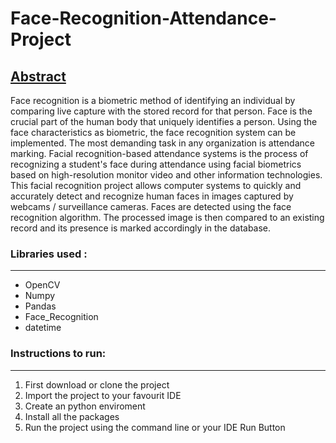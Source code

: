 # Face-Recognition-Attendance-Project

[Abstract](https://pages.github.com/MRK04/Face-Recognition-Attendance-Project#Abstract)
----------
  Face recognition is a biometric method of identifying an individual by comparing live capture with the stored record for that person. Face is the crucial part of the human body that uniquely identifies a person. Using the face characteristics as biometric, the face recognition system can be implemented. The most demanding task in any organization is attendance marking.
  Facial recognition-based attendance systems is the process of recognizing a student's face during attendance using facial biometrics based on high-resolution monitor video and other information technologies. This facial recognition project allows computer systems to quickly and accurately detect and recognize human faces in images captured by webcams / surveillance cameras. Faces are detected using the face recognition algorithm. The processed image is then compared to an existing record and its presence is marked accordingly in the database. 

### Libraries used :
------------
- OpenCV 
- Numpy
- Pandas
- Face_Recognition
- datetime

### Instructions to run:
------
1. First download or clone the project
2. Import the project to your favourit IDE
3. Create an python enviroment
4. Install all the packages
5. Run the project using the command line or your IDE Run Button
